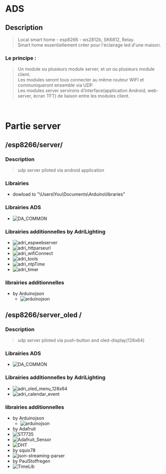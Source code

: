 # ADS
## Description 
> Local smart home - esp8266 - ws2812b, SK6812, Relay.<br>
> Smart home essentiellement créer pour l'éclairage led d'une maison.
### Le principe :
> Un module ou plusieurs module server, et un ou plusieurs module client.<br>
> Les modules seront tous connecter au même routeur WIFI et communiqueront ensemble via UDP.<br>
> Les modules server servirons d’interface(application Android, web-server, écran TFT) de liaison entre les modules client.
<br>

# Partie server
## /esp8266/server/
### Description 
> udp server piloted via android application
### Librairies 
- dowload to "\Users\You\Documents\Arduino\libraries"
### Librairies ADS
* ![DA_COMMON](https://github.com/AdriLighting/DA_COMMON)
### Librairies additionnelles by AdriLighting
* ![adri_espwebserver](https://github.com/AdriLighting/adri_espwebserver)
* ![adri_httparseurl](https://github.com/AdriLighting/adri_httparseurl)
* ![adri_wifiConnect](https://github.com/AdriLighting/adri_wifiConnect)
* ![adri_tools](https://github.com/AdriLighting/adri_tools)
* ![adri_ntpTime](https://github.com/AdriLighting/adri_ntpTime)
* ![adri_timer](https://github.com/AdriLighting/adri_timer)
### librairies additionnelles
* by Arduinojson
  * ![arduinojson](https://github.com/bblanchon/ArduinoJson)
  

## /esp8266/server_oled /
### Description 
> udp server piloted via push-button and oled-display(128x64)
### Librairies ADS
* ![DA_COMMON](https://github.com/AdriLighting/DA_COMMON)
### Librairies additionnelles by AdriLighting
* ![adri_oled_menu_128x64](https://github.com/AdriLighting/adri_oled_menu_128x64)
* ![adri_calendar_event](https://github.com/AdriLighting/adri_calendar_event)
### librairies additionnelles
* by Arduinojson
  * ![arduinojson](https://github.com/bblanchon/ArduinoJson)
* by Adafruit 
 * ![ST7735](https://github.com/adafruit/Adafruit-ST7735-Library)
 * ![Adafruit_Sensor](https://github.com/adafruit/Adafruit_Sensor)  
 * ![DHT](https://github.com/adafruit/DHT-sensor-library)  
* by squix78    
 * ![json-streaming-parser](https://github.com/squix78/json-streaming-parser)
* by PaulStoffregen
 * ![TimeLib](https://github.com/PaulStoffregen/Time) 
